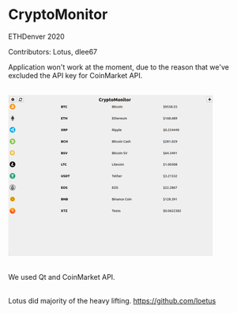 # CryptoMonitor
ETHDenver 2020

Contributors: Lotus, dlee67

Application won't work at the moment, due to the reason that we've excluded the API key for CoinMarket API. <br/><br/>

![Image description](https://github.com/dlee67/CryptoMonitor/blob/master/ForTheShow.png)<br/><br/>

We used Qt and CoinMarket API. <br/><br/>

Lotus did majority of the heavy lifting.
https://github.com/loetus
